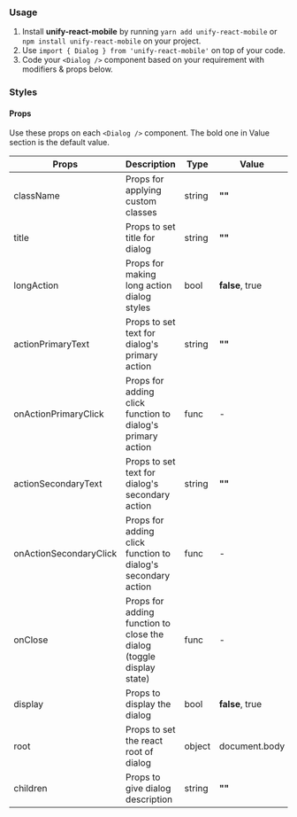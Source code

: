 ### Usage

1. Install **unify-react-mobile** by running `yarn add unify-react-mobile` or `npm install unify-react-mobile` on your project.
2. Use `import { Dialog } from 'unify-react-mobile'` on top of your code.
3. Code your `<Dialog />` component based on your requirement with modifiers & props below.



### Styles

#### Props

Use these props on each `<Dialog />` component. The bold one in Value section is the default value.

| Props            | Description                         | Type            | Value
|---------------------|----------------------------------|-----------------|---------------------|
| className   | Props for applying custom classes   | string            | **""**
| title   | Props to set title for dialog   | string            | **""**
| longAction   | Props for making long action dialog styles   | bool            | **false**, true
| actionPrimaryText   | Props to set text for dialog's primary action   | string            | **""**
| onActionPrimaryClick   | Props for adding click function to dialog's primary action   | func            | -
| actionSecondaryText   | Props to set text for dialog's secondary action   | string            | **""**
| onActionSecondaryClick   | Props for adding click function to dialog's secondary action   | func            | -
| onClose   | Props for adding function to close the dialog (toggle display state)   | func            | -
| display   | Props to display the dialog   | bool            | **false**, true
| root   | Props to set the react root of dialog   | object            | document.body
| children   | Props to give dialog description   | string            | **""**
